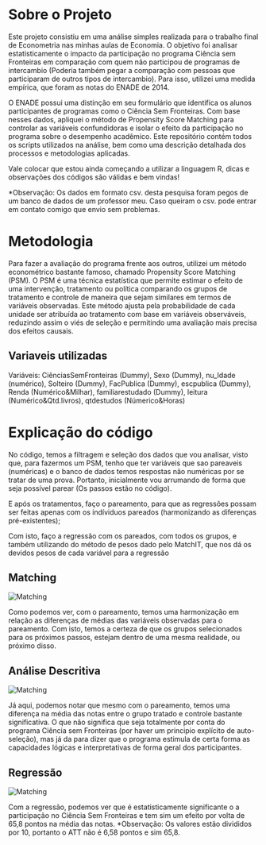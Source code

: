 # Sobre o Projeto

Este projeto consistiu em uma análise simples realizada para o trabalho final de Econometria nas minhas aulas de Economia. O objetivo foi analisar estatisticamente o 
impacto da participação no programa Ciência sem Fronteiras em comparação com quem não participou de programas de intercambio (Poderia também pegar a comparação com pessoas que participaram de outros tipos de intercambio).
Para isso, utilizei uma medida empírica, que foram as notas do ENADE de 2014.

O ENADE possui uma distinção em seu formulário que identifica os alunos participantes de programas como o 
Ciência Sem Fronteiras. Com base nesses dados, apliquei o método de Propensity Score Matching para controlar as variáveis confundidoras e isolar o efeito da participação no programa sobre o desempenho acadêmico.
Este repositório contém todos os scripts utilizados na análise, bem como uma descrição detalhada dos processos e metodologias aplicadas.

Vale colocar que estou ainda começando a utilizar a linguagem R, dicas e observações dos códigos são válidas e bem vindas!

*Observação: Os dados em formato csv. desta pesquisa foram pegos de um banco de dados de um professor meu. Caso queiram o csv. pode entrar em contato comigo que envio sem problemas.

# Metodologia

Para fazer a avaliação do programa frente aos outros, utilizei um método econométrico bastante famoso, chamado Propensity Score Matching (PSM). 
O PSM é uma técnica estatística que permite estimar o efeito de uma intervenção, tratamento ou política comparando os grupos de tratamento e controle de maneira que sejam similares em termos de variáveis observadas.
Este método ajusta pela probabilidade de cada unidade ser atribuída ao tratamento com base em variáveis observáveis, reduzindo assim o viés de seleção e permitindo uma avaliação mais precisa dos efeitos causais.

## Variaveis utilizadas

Variáveis: CiênciasSemFronteiras (Dummy), Sexo (Dummy), nu_Idade (numérico), Solteiro (Dummy), FacPublica (Dummy), escpublica (Dummy), Renda (Numérico&Milhar), familiarestudado (Dummy), leitura (Numérico&Qtd.livros), 
qtdestudos (Númerico&Horas)


# Explicação do código

No código, temos a filtragem e seleção dos dados que vou analisar, visto que, para fazermos um PSM, tenho que ter variáveis que sao pareaveis (numéricas) e o banco de dados temos respostas não numéricas por se
tratar de uma prova. Portanto, inicialmente vou arrumando de forma que seja possível parear (Os passos estão no código).

E após os tratamentos, faço o pareamento, para que as regressões possam ser feitas apenas com os indíviduos pareados (harmonizando as diferenças pré-existentes);

Com isto, faço a regressão com os pareados, com todos os grupos, e também utilizando do método de pesos dado pelo MatchIT, que nos dá os devidos pesos de cada variável para a regressão

## Matching

![Matching](https://i.imgur.com/kO9ULEa.png)

Como podemos ver, com o pareamento, temos uma harmonização em relação as diferenças de médias das variáveis observadas para o pareamento. Com isto, temos a certeza de que os grupos
selecionados para os próximos passos, estejam dentro de uma mesma realidade, ou próximo disso.

## Análise Descritiva

![Matching](https://i.imgur.com/De6Pffj.png)

Já aqui, podemos notar que mesmo com o pareamento, temos uma diferença na média das notas entre o grupo tratado e controle bastante significativa. O que não significa que seja totalmente por conta do programa
Ciência sem Fronteiras (por haver um principio explícito de auto-seleção), mas já da para dizer que o programa estimula de certa forma as capacidades lógicas e interpretativas de forma geral dos participantes.

## Regressão

![Matching](https://i.imgur.com/ccSyVAI.png)

Com a regressão, podemos ver que é estatisticamente significante o a participação no Ciência Sem Fronteiras e tem sim um efeito por volta de 65,8 pontos na média das notas. 
*Observação: Os valores estão divididos por 10, portanto o ATT não é 6,58 pontos e sim 65,8.


